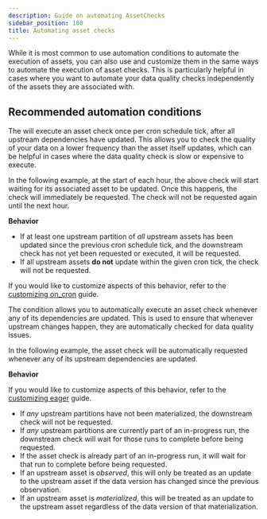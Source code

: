 ```yaml
---
description: Guide on automating AssetChecks
sidebar_position: 100
title: Automating asset checks
---
```


While it is most common to use automation conditions to automate the execution of assets, you can also use and customize them in the same ways to automate the execution of asset checks. This is particularly helpful in cases where you want to automate your data quality checks independently of the assets they are associated with.

## Recommended automation conditions

<Tabs>
  <TabItem value="on_cron" label="on_cron" default>

The <PyObject section="assets" module="dagster" object="AutomationCondition.on_cron" /> will execute an asset check once per cron schedule tick, after all upstream dependencies have updated. This allows you to check the quality of your data on a lower frequency than the asset itself updates, which can be helpful in cases where the data quality check is slow or expensive to execute.

In the following example, at the start of each hour, the above check will start waiting for its associated asset to be updated. Once this happens, the check will immediately be requested. The check will not be requested again until the next hour.

<CodeExample path="docs_snippets/docs_snippets/concepts/declarative_automation/on_cron/basic_check.py" title="src/<project-name>/defs/asset_checks.py" />

**Behavior**

- If at least one upstream partition of _all_ upstream assets has been updated since the previous cron schedule tick, and the downstream check has not yet been requested or executed, it will be requested.
- If all upstream assets **do not** update within the given cron tick, the check will not be requested.

If you would like to customize aspects of this behavior, refer to the [customizing on_cron](/guides/automate/declarative-automation/customizing-automation-conditions/customizing-on-cron-condition) guide.

</TabItem>

<TabItem value="eager" label="eager">

The <PyObject section="assets" module="dagster" object="AutomationCondition.eager" /> condition allows you to automatically execute an asset check whenever any of its dependencies are updated. This is used to ensure that whenever upstream changes happen, they are automatically checked for data quality issues.

In the following example, the asset check will be automatically requested whenever any of its upstream dependencies are updated.

<CodeExample path="docs_snippets/docs_snippets/concepts/declarative_automation/eager/basic_check.py" title="src/<project-name>/defs/asset_checks.py" />

**Behavior**

If you would like to customize aspects of this behavior, refer to the [customizing eager](customizing-automation-conditions/customizing-eager-condition) guide.

- If _any_ upstream partitions have not been materialized, the downstream check will not be requested.
- If _any_ upstream partitions are currently part of an in-progress run, the downstream check will wait for those runs to complete before being requested.
- If the asset check is already part of an in-progress run, it will wait for that run to complete before being requested.
- If an upstream asset is _observed_, this will only be treated as an update to the upstream asset if the data version has changed since the previous observation.
- If an upstream asset is _materialized_, this will be treated as an update to the upstream asset regardless of the data version of that materialization.

</TabItem>
</Tabs>
